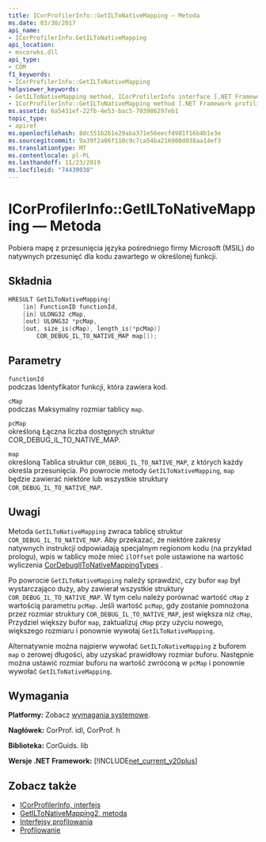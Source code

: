 ```yaml
---
title: ICorProfilerInfo::GetILToNativeMapping — Metoda
ms.date: 03/30/2017
api_name:
- ICorProfilerInfo.GetILToNativeMapping
api_location:
- mscorwks.dll
api_type:
- COM
f1_keywords:
- ICorProfilerInfo::GetILToNativeMapping
helpviewer_keywords:
- GetILToNativeMapping method, ICorProfilerInfo interface [.NET Framework profiling]
- ICorProfilerInfo::GetILToNativeMapping method [.NET Framework profiling]
ms.assetid: 6a5431ef-22fb-4e53-bac5-703986297eb1
topic_type:
- apiref
ms.openlocfilehash: 8dc551b2b1e29aba371e56eecfd981f16b4b1e3e
ms.sourcegitcommit: 9a39f2a06f110c9c7ca54ba216900d038aa14ef3
ms.translationtype: MT
ms.contentlocale: pl-PL
ms.lasthandoff: 11/23/2019
ms.locfileid: "74439038"
---
```

# <a name="icorprofilerinfogetiltonativemapping-method"></a>ICorProfilerInfo::GetILToNativeMapping — Metoda
Pobiera mapę z przesunięcia języka pośredniego firmy Microsoft (MSIL) do natywnych przesunięć dla kodu zawartego w określonej funkcji.  
  
## <a name="syntax"></a>Składnia  
  
```cpp  
HRESULT GetILToNativeMapping(  
    [in] FunctionID functionId,  
    [in] ULONG32 cMap,  
    [out] ULONG32 *pcMap,  
    [out, size_is(cMap), length_is(*pcMap)]  
        COR_DEBUG_IL_TO_NATIVE_MAP map[]);  
```  
  
## <a name="parameters"></a>Parametry  
 `functionId`  
 podczas Identyfikator funkcji, która zawiera kod.  
  
 `cMap`  
 podczas Maksymalny rozmiar tablicy `map`.  
  
 `pcMap`  
 określoną Łączna liczba dostępnych struktur COR_DEBUG_IL_TO_NATIVE_MAP.  
  
 `map`  
 określoną Tablica struktur `COR_DEBUG_IL_TO_NATIVE_MAP`, z których każdy określa przesunięcia. Po powrocie metody `GetILToNativeMapping`, `map` będzie zawierać niektóre lub wszystkie struktury `COR_DEBUG_IL_TO_NATIVE_MAP`.  
  
## <a name="remarks"></a>Uwagi  
 Metoda `GetILToNativeMapping` zwraca tablicę struktur `COR_DEBUG_IL_TO_NATIVE_MAP`. Aby przekazać, że niektóre zakresy natywnych instrukcji odpowiadają specjalnym regionom kodu (na przykład prologu), wpis w tablicy może mieć `ilOffset` pole ustawione na wartość wyliczenia [CorDebugIlToNativeMappingTypes](../../../../docs/framework/unmanaged-api/debugging/cordebugiltonativemappingtypes-enumeration.md) .  
  
 Po powrocie `GetILToNativeMapping` należy sprawdzić, czy bufor `map` był wystarczająco duży, aby zawierał wszystkie struktury `COR_DEBUG_IL_TO_NATIVE_MAP`. W tym celu należy porównać wartość `cMap` z wartością parametru `pcMap`. Jeśli wartość `pcMap`, gdy zostanie pomnożona przez rozmiar struktury `COR_DEBUG_IL_TO_NATIVE_MAP`, jest większa niż `cMap`, Przydziel większy bufor `map`, zaktualizuj `cMap` przy użyciu nowego, większego rozmiaru i ponownie wywołaj `GetILToNativeMapping`.  
  
 Alternatywnie można najpierw wywołać `GetILToNativeMapping` z buforem `map` o zerowej długości, aby uzyskać prawidłowy rozmiar buforu. Następnie można ustawić rozmiar buforu na wartość zwróconą w `pcMap` i ponownie wywołać `GetILToNativeMapping`.  
  
## <a name="requirements"></a>Wymagania  
 **Platformy:** Zobacz [wymagania systemowe](../../../../docs/framework/get-started/system-requirements.md).  
  
 **Nagłówek:** CorProf. idl, CorProf. h  
  
 **Biblioteka:** CorGuids. lib  
  
 **Wersje .NET Framework:** [!INCLUDE[net_current_v20plus](../../../../includes/net-current-v20plus-md.md)]  
  
## <a name="see-also"></a>Zobacz także

- [ICorProfilerInfo, interfejs](../../../../docs/framework/unmanaged-api/profiling/icorprofilerinfo-interface.md)
- [GetILToNativeMapping2, metoda](../../../../docs/framework/unmanaged-api/profiling/icorprofilerinfo4-getiltonativemapping2-method.md)
- [Interfejsy profilowania](../../../../docs/framework/unmanaged-api/profiling/profiling-interfaces.md)
- [Profilowanie](../../../../docs/framework/unmanaged-api/profiling/index.md)
